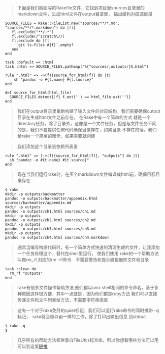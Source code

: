 > 下面是我们前面写的Rakefile文件，它找到项目里sources目录里的markdown文件，生成html文件在output目录里，
> 输出结构对应源目录

    SOURCE_FILES = Rake::FileList.new("sources/**/*.md", "sources/**/*.markdown") do |fl|
       fl.exclude("**/~*")
       fl.exclude(/^scratch\//)
       fl.exclude do |f|
         `git ls-files #{f}`.empty?
       end
    end

    task :default => :html
    task :html => SOURCE_FILES.pathmap("%{^sources/,outputs/}X.html")

    rule ".html" => ->(f){source_for_html(f)} do |t|
        sh "pandoc -o #{t.name} #{t.source}"
    end

    def source_for_html(html_file)
      SOURCE_FILES.detect{|f| f.ext('') == html_file.ext('')}
    end
  
> 我们在output目录里重新构建了输入文件的对应结构，我们需要确保output目录在生成html文件之前存在， 在Rake中有一个简单的方式
> 就是一个directory任务，除了目录外，这像是一个文件任务，但是与文件任务不同的是，我们不要提供任何代码确保目录存在，如果目录
> 不存在的话，我们给rake一个简单的暗示，如果需要就创建

> 我们添加这个目录到依赖列表里

    rule ".html" => [->(f){source_for_html(f)}, "outputs"] do |t|
      sh "pandoc -o #{t.name} #{t.source}"
    end

> 现在当我们运行rake时，在买个markdown文件编译成html前，确保目标目录存在

    $ rake
    mkdir -p outputs/backmatter
    pandoc -o outputs/backmatter/appendix.html sources/backmatter/appendix.md
    mkdir -p outputs
    pandoc -o outputs/ch1.html sources/ch1.md
    mkdir -p outputs
    pandoc -o outputs/ch2.html sources/ch2.md
    mkdir -p outputs
    pandoc -o outputs/ch3.html sources/ch3.md
    mkdir -p outputs
    pandoc -o outputs/ch4.html sources/ch4.markdown

> 通常当编写构建代码时，有一个简单方式快速的清理生成的文件，让我添加一个任务处理这个，替代在shell里运行， 使我们使用
> rake的一个帮助方法叫做rm_rf,对应的rm -rf命令　不需要警告和提示直接删除文件和目录

    task :clean do
      rm_rf "outputs"
    end

> rake有很多文件操作帮助方法,他们都以unix shell相同的命令命名，基于多种原因这样很方便，其中一点就是，因为他们都是ruby方法
> 我们可以直接传递文件和文件列表给方法，不需要字符串插值

> 这有一个对于rake免肝的quiet标记，我们可以运行rake命令的同时携带 -q标记，　rake将会做以前一样的工作，除了打印出输出信息
> 到stdout

    $ rake -q
    $

> 几乎所有的帮助方法都继承自FileUtils标准库，所以你想看哪些方法可以用可以到这里[链接](http://www.ruby-doc.org/stdlib-2.1.1/libdoc/fileutils/rdoc/FileUtils.html)